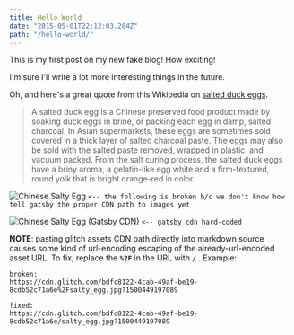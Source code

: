 ```yaml
---
title: Hello World
date: "2015-05-01T22:12:03.284Z"
path: "/hello-world/"
---
```


This is my first post on my new fake blog! How exciting!

I'm sure I'll write a lot more interesting things in the future.

Oh, and here's a great quote from this Wikipedia on [salted duck eggs](http://en.wikipedia.org/wiki/Salted_duck_egg).

>A salted duck egg is a Chinese preserved food product made by soaking duck eggs in brine, or packing each egg in damp, salted charcoal. In Asian supermarkets, these eggs are sometimes sold covered in a thick layer of salted charcoal paste. The eggs may also be sold with the salted paste removed, wrapped in plastic, and vacuum packed. From the salt curing process, the salted duck eggs have a briny aroma, a gelatin-like egg white and a firm-textured, round yolk that is bright orange-red in color.

![Chinese Salty Egg](./.glitch-assets/salty_egg.jpg) `<-- the following is broken b/c we don't know how tell gatsby the proper CDN path to images yet`

![Chinese Salty Egg (Gatsby CDN)](https://cdn.glitch.com/bdfc8122-4cab-49af-be19-8cdb52c71a6e/salty_egg.jpg?1500449197089) `<-- gatsby cdn hard-coded` 

**NOTE**: pasting glitch assets CDN path directly into markdown source causes some kind of url-encoding escaping of the already-url-encoded asset URL. To fix, replace the **`%2F`** in the URL with **`/`** . Example:

```
broken: 
https://cdn.glitch.com/bdfc8122-4cab-49af-be19-8cdb52c71a6e%2Fsalty_egg.jpg?1500449197089

fixed: 
https://cdn.glitch.com/bdfc8122-4cab-49af-be19-8cdb52c71a6e/salty_egg.jpg?1500449197089
```